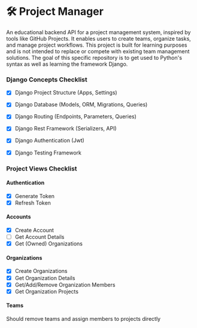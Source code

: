 # 🛠️ Project Manager

An educational backend API for a project management system, inspired by tools like GitHub Projects. 
It enables users to create teams, organize tasks, and manage project workflows.
This project is built for learning purposes and is not intended to replace or compete with existing team management solutions.
The goal of this specific repository is to get used to Python's syntax as well as learning the framework Django.

### Django Concepts Checklist
- [x] Django Project Structure (Apps, Settings)
- [x] Django Database (Models, ORM, Migrations, Queries)
- [x] Django Routing (Endpoints, Parameters, Queries)
- [x] Django Rest Framework (Serializers, API)
- [x] Django Authentication (Jwt)
- [x] Django Testing Framework


### Project Views Checklist

#### Authentication
- [x] Generate Token
- [x] Refresh Token

#### Accounts
- [x] Create Account
- [ ] Get Account Details
- [x] Get (Owned) Organizations

#### Organizations
- [x] Create Organizations
- [x] Get Organization Details
- [x] Get/Add/Remove Organization Members
- [x] Get Organization Projects

#### Teams
Should remove teams and assign members to projects directly